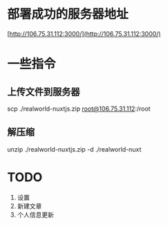 # 部署成功的服务器地址

[http://106.75.31.112:3000/](http://106.75.31.112:3000/)


# 一些指令
## 上传文件到服务器
scp ./realworld-nuxtjs.zip root@106.75.31.112:/root

## 解压缩
unzip ./realworld-nuxtjs.zip -d ./realworld-nuxt

# TODO
1. 设置
2. 新建文章
3. 个人信息更新